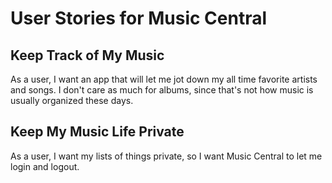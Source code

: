 # User Stories for Music Central
## Keep Track of My Music
As a user, I want an app that will let me jot down my all time favorite artists and songs. I don't care as much for albums, since that's not how music is usually organized these days.

## Keep My Music Life Private
As a user, I want my lists of things private, so I want Music Central to let me login and logout.